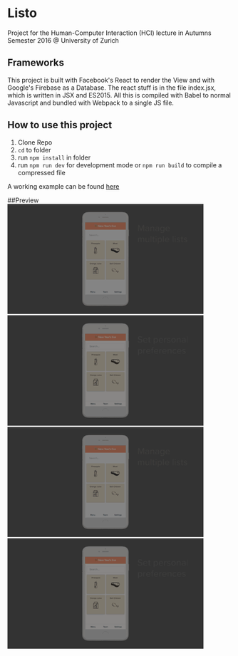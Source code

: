# Listo
Project for the Human-Computer Interaction (HCI) lecture in Autumns Semester 2016 @ University of Zurich

## Frameworks

This project is built with Facebook's React to render the View and with Google's Firebase as a Database. The react stuff is in the file index.jsx, which is written in JSX and ES2015. All this is compiled with Babel to normal Javascript and bundled with Webpack to a single JS file.

## How to use this project

1. Clone Repo
2. ```cd``` to folder
3. run ```npm install``` in folder
4. run ```npm run dev``` for development mode or ```npm run build``` to compile a compressed file

A working example can be found [here](http://listo.lanaya.io)

##Preview
<img src="gifs/lists_smaller.gif" width="440"/> <img src="gifs/preferences_smaller.gif" width="440"/> 
<img src="gifs/lists_smaller.gif" width="440"/> <img src="gifs/preferences_smaller.gif" width="440"/> 